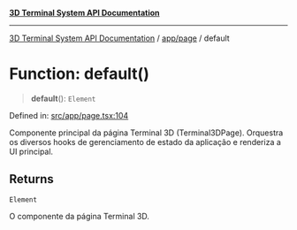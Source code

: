 [**3D Terminal System API Documentation**](../../../README.md)

***

[3D Terminal System API Documentation](../../../README.md) / [app/page](../README.md) / default

# Function: default()

> **default**(): `Element`

Defined in: [src/app/page.tsx:104](https://github.com/Dicommunitas/ThreeJS_Terminal_3D/blob/99a29fe17cab393c4120b6b5906a4ebb1fb3c239/src/app/page.tsx#L104)

Componente principal da página Terminal 3D (Terminal3DPage).
Orquestra os diversos hooks de gerenciamento de estado da aplicação e renderiza a UI principal.

## Returns

`Element`

O componente da página Terminal 3D.
